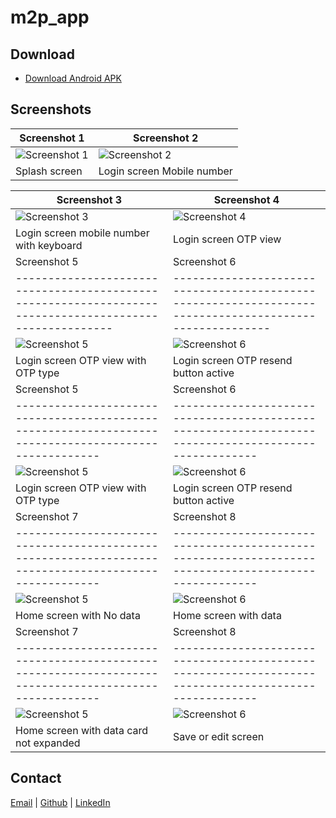 # m2p_app

## Download

- [Download Android APK](https://github.com/harshapulikollu/m2p_app/raw/main/apk/app-release.apk)

## Screenshots

| Screenshot 1                                                                                        | Screenshot 2                                                                                        |
|-----------------------------------------------------------------------------------------------------|-----------------------------------------------------------------------------------------------------|
| ![Screenshot 1](https://github.com/harshapulikollu/m2p_app/blob/main/screenshots/img1.png?raw=true) | ![Screenshot 2](https://github.com/harshapulikollu/m2p_app/blob/main/screenshots/img2.png?raw=true) |
| Splash screen                                                                                       | Login screen Mobile number                                                                          |

| Screenshot 3                                                                                        | Screenshot 4                                                                                        |
|-----------------------------------------------------------------------------------------------------|-----------------------------------------------------------------------------------------------------|
| ![Screenshot 3](https://github.com/harshapulikollu/m2p_app/blob/main/screenshots/img3.png?raw=true) | ![Screenshot 4](https://github.com/harshapulikollu/m2p_app/blob/main/screenshots/img4.png?raw=true) |
| Login screen mobile number with keyboard                                                            | Login screen OTP view                                                                               |
| Screenshot 5                                                                                          | Screenshot 6                                                                                          |
|-------------------------------------------------------------------------------------------------------|-------------------------------------------------------------------------------------------------------|
| ![Screenshot 5](https://github.com/harshapulikollu/m2p_app/blob/main/screenshots/img5.png?raw=true)   | ![Screenshot 6](https://github.com/harshapulikollu/m2p_app/blob/main/screenshots/img6.png?raw=true)   |
| Login screen OTP view with OTP type                                                                   | Login screen OTP resend button active                                                                 |
| Screenshot 5                                                                                          | Screenshot 6                                                                                          |
| ----------------------------------------------------------------------------------------------------- | ----------------------------------------------------------------------------------------------------- |
| ![Screenshot 5](https://github.com/harshapulikollu/m2p_app/blob/main/screenshots/img5.png?raw=true)   | ![Screenshot 6](https://github.com/harshapulikollu/m2p_app/blob/main/screenshots/img6.png?raw=true)   |
| Login screen OTP view with OTP type                                                                   | Login screen OTP resend button active                                                                 |
| Screenshot 7                                                                                          | Screenshot 8                                                                                          |
| ----------------------------------------------------------------------------------------------------- | ----------------------------------------------------------------------------------------------------- |
| ![Screenshot 5](https://github.com/harshapulikollu/m2p_app/blob/main/screenshots/img7.png?raw=true)   | ![Screenshot 6](https://github.com/harshapulikollu/m2p_app/blob/main/screenshots/img8.png?raw=true)   |
| Home screen with No data                                                                              | Home screen with data                                                                                 |
| Screenshot 7                                                                                          | Screenshot 8                                                                                          |
| ----------------------------------------------------------------------------------------------------- | ----------------------------------------------------------------------------------------------------- |
| ![Screenshot 5](https://github.com/harshapulikollu/m2p_app/blob/main/screenshots/img9.png?raw=true)   | ![Screenshot 6](https://github.com/harshapulikollu/m2p_app/blob/main/screenshots/img10.png?raw=true)  |
| Home screen with data card not expanded                                                               | Save or edit screen                                                                                   |


## Contact

[Email](mailto:harshapulikollu@gmail.com) |
[Github](https://github.com/harshapulikollu) |
[LinkedIn](https://www.linkedin.com/in/harshapulikollu/)